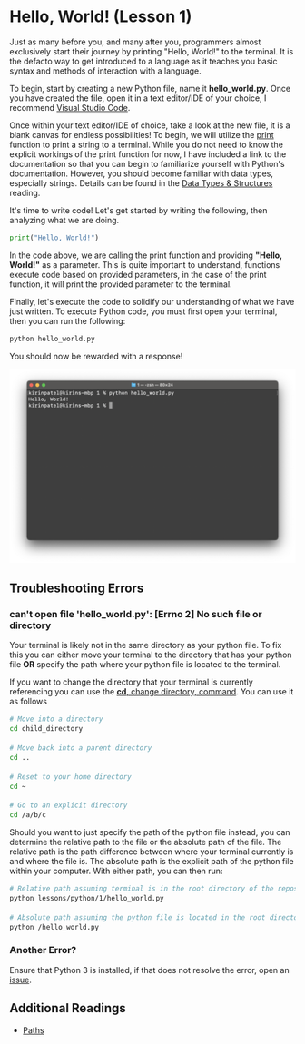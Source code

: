# Hello, World! (Lesson 1)

Just as many before you, and many after you, programmers almost exclusively
start their journey by printing "Hello, World!" to the terminal. It is the
defacto way to get introduced to a language as it teaches you basic syntax and
methods of interaction with a language.

To begin, start by creating a new Python file, name it **hello_world.py**. Once
you have created the file, open it in a text editor/IDE of your choice, I
recommend [Visual Studio Code](https://code.visualstudio.com).

Once within your text editor/IDE of choice, take a look at the new file, it is a
blank canvas for endless possibilities! To begin, we will utilize the
[print](https://docs.python.org/3/library/functions.html#print) function to
print a string to a terminal. While you do not need to know the explicit
workings of the print function for now, I have included a link to the
documentation so that you can begin to familiarize yourself with Python's
documentation. However, you should become familiar with data types, especially
strings. Details can be found in the
[Data Types & Structures](../../../readings/data_types_and_structures.md)
reading.

It's time to write code! Let's get started by writing the following, then
analyzing what we are doing.

```Python
print("Hello, World!")
```

In the code above, we are calling the print function and providing
**"Hello, World!"** as a parameter. This is quite important to understand,
functions execute code based on provided parameters, in the case of the print
function, it will print the provided parameter to the terminal.

Finally, let's execute the code to solidify our understanding of what we have
just written. To execute Python code, you must first open your terminal, then you
can run the following:

```Bash
python hello_world.py
```

You should now be rewarded with a response!

![Python response](./images/1.png)

## Troubleshooting Errors

### can't open file 'hello_world.py': [Errno 2] No such file or directory

Your terminal is likely not in the same directory as your python file. To fix this
you can either move your terminal to the directory that has your python file
**OR** specify the path where your python file is located to the terminal.

If you want to change the directory that your terminal is currently referencing
you can use the
[**cd**, change directory, command](<https://en.wikipedia.org/wiki/Cd_(command)>).
You can use it as follows

```Bash
# Move into a directory
cd child_directory

# Move back into a parent directory
cd ..

# Reset to your home directory
cd ~

# Go to an explicit directory
cd /a/b/c
```

Should you want to just specify the path of the python file instead, you can
determine the relative path to the file or the absolute path of the file. The
relative path is the path difference between where your terminal currently is
and where the file is. The absolute path is the explicit path of the python file
within your computer. With either path, you can then run:

```Bash
# Relative path assuming terminal is in the root directory of the repository
python lessons/python/1/hello_world.py

# Absolute path assuming the python file is located in the root directory
python /hello_world.py
```

### Another Error?

Ensure that Python 3 is installed, if that does not resolve the error, open an
[issue](https://github.com/ajchili/learn-programming/issues/new).

## Additional Readings

- [Paths](<https://en.wikipedia.org/wiki/Path_(computing)#Absolute_and_relative_paths>)
